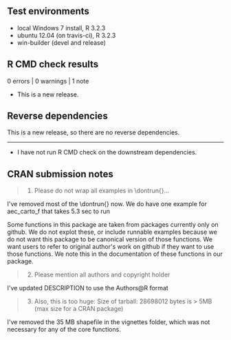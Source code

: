 ## Test environments
* local Windows 7 install, R 3.2.3
* ubuntu 12.04 (on travis-ci), R 3.2.3
* win-builder (devel and release)

## R CMD check results

0 errors | 0 warnings | 1 note

* This is a new release.

## Reverse dependencies

This is a new release, so there are no reverse dependencies.

---

* I have not run R CMD check on the downstream dependencies.

## CRAN submission notes

> 1. Please do not wrap all examples in \dontrun{}...

I've removed most of the \dontrun{} now. We do have one example for aec_carto_f that takes 5.3 sec to run

Some functions in this package are taken from packages currently only on github. We do not explot these, or include runnable examples because we do not want this package to be canonical version of those functions. We want users to refer to original author's work on github if they want to use those functions. We note this in the documentation of these functions in our package. 

> 2. Please mention all authors and copyright holder

I've updated DESCRIPTION to use the Authors@R format

> 3. Also, this is too huge: Size of tarball: 28698012 bytes is > 5MB (max size for a CRAN package)

I've removed the 35 MB shapefile in the vignettes folder, which was not necessary for any of the core functions. 
  